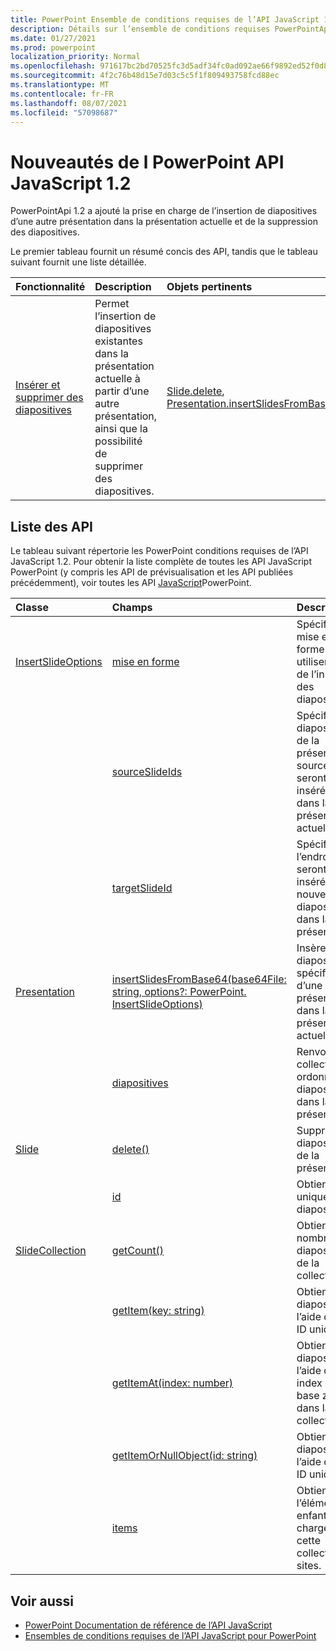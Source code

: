 ```yaml
---
title: PowerPoint Ensemble de conditions requises de l’API JavaScript 1.2
description: Détails sur l’ensemble de conditions requises PowerPointApi 1.2.
ms.date: 01/27/2021
ms.prod: powerpoint
localization_priority: Normal
ms.openlocfilehash: 971617bc2bd70525fc3d5adf34fc0ad092ae66f9892ed52f0d83053b142caa10
ms.sourcegitcommit: 4f2c76b48d15e7d03c5c5f1f809493758fcd88ec
ms.translationtype: MT
ms.contentlocale: fr-FR
ms.lasthandoff: 08/07/2021
ms.locfileid: "57098687"
---
```

# <a name="whats-new-in-powerpoint-javascript-api-12"></a>Nouveautés de l PowerPoint API JavaScript 1.2

PowerPointApi 1.2 a ajouté la prise en charge de l’insertion de diapositives d’une autre présentation dans la présentation actuelle et de la suppression des diapositives.

Le premier tableau fournit un résumé concis des API, tandis que le tableau suivant fournit une liste détaillée.

| Fonctionnalité | Description | Objets pertinents |
|:--- |:--- |:--- |
| [Insérer et supprimer des diapositives](../../powerpoint/insert-slides-into-presentation.md) | Permet l’insertion de diapositives existantes dans la présentation actuelle à partir d’une autre présentation, ainsi que la possibilité de supprimer des diapositives. | [Slide.delete](/javascript/api/powerpoint/powerpoint.slide#delete--), [Presentation.insertSlidesFromBase64](/javascript/api/powerpoint/powerpoint.presentation#insertslidesfrombase64-base64file--options-)|

## <a name="api-list"></a>Liste des API

Le tableau suivant répertorie les PowerPoint conditions requises de l’API JavaScript 1.2. Pour obtenir la liste complète de toutes les API JavaScript PowerPoint (y compris les API de prévisualisation et les API publiées précédemment), voir toutes les API [JavaScript](/javascript/api/powerpoint?view=powerpoint-js-preview&preserve-view=true)PowerPoint.

| Classe | Champs | Description |
|:---|:---|:---|
|[InsertSlideOptions](/javascript/api/powerpoint/powerpoint.insertslideoptions)|[mise en forme](/javascript/api/powerpoint/powerpoint.insertslideoptions#formatting)|Spécifie la mise en forme à utiliser lors de l’insertion des diapositives.|
||[sourceSlideIds](/javascript/api/powerpoint/powerpoint.insertslideoptions#sourceSlideIds)|Spécifie les diapositives de la présentation source qui seront insérées dans la présentation actuelle.|
||[targetSlideId](/javascript/api/powerpoint/powerpoint.insertslideoptions#targetSlideId)|Spécifie l’endroit où seront insérées les nouvelles diapositives dans la présentation.|
|[Presentation](/javascript/api/powerpoint/powerpoint.presentation)|[insertSlidesFromBase64(base64File: string, options?: PowerPoint. InsertSlideOptions)](/javascript/api/powerpoint/powerpoint.presentation#insertSlidesFromBase64_base64File__options_)|Insère les diapositives spécifiées d’une présentation dans la présentation actuelle.|
||[diapositives](/javascript/api/powerpoint/powerpoint.presentation#slides)|Renvoie une collection ordonnée de diapositives dans la présentation.|
|[Slide](/javascript/api/powerpoint/powerpoint.slide)|[delete()](/javascript/api/powerpoint/powerpoint.slide#delete__)|Supprime la diapositive de la présentation.|
||[id](/javascript/api/powerpoint/powerpoint.slide#id)|Obtient l’ID unique de la diapositive.|
|[SlideCollection](/javascript/api/powerpoint/powerpoint.slidecollection)|[getCount()](/javascript/api/powerpoint/powerpoint.slidecollection#getCount__)|Obtient le nombre de diapositives de la collection.|
||[getItem(key: string)](/javascript/api/powerpoint/powerpoint.slidecollection#getItem_key_)|Obtient une diapositive à l’aide de son ID unique.|
||[getItemAt(index: number)](/javascript/api/powerpoint/powerpoint.slidecollection#getItemAt_index_)|Obtient une diapositive à l’aide de son index de base zéro dans la collection.|
||[getItemOrNullObject(id: string)](/javascript/api/powerpoint/powerpoint.slidecollection#getItemOrNullObject_id_)|Obtient une diapositive à l’aide de son ID unique.|
||[items](/javascript/api/powerpoint/powerpoint.slidecollection#items)|Obtient l’élément enfant chargé dans cette collection de sites.|

## <a name="see-also"></a>Voir aussi

- [PowerPoint Documentation de référence de l’API JavaScript](/javascript/api/powerpoint?view=powerpoint-js-1.2&preserve-view=true)
- [Ensembles de conditions requises de l’API JavaScript pour PowerPoint](powerpoint-api-requirement-sets.md)
